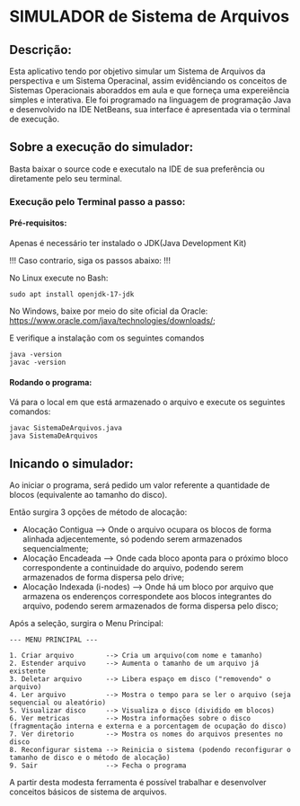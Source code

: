 # SIMULADOR de Sistema de Arquivos

## Descrição:

Esta aplicativo tendo por objetivo simular um Sistema de Arquivos da perspectiva e um Sistema Operacinal,
assim evidênciando os conceitos de Sistemas Operacionais aboraddos em aula e que forneça uma expereiência simples 
e interativa. Ele foi programado na linguagem de programação Java e desenvolvido na IDE NetBeans, sua interface é apresentada
via o terminal de execução.

## Sobre a execução do simulador:

Basta baixar o source code e executalo na IDE de sua preferência ou diretamente pelo seu terminal.

### Execução pelo Terminal passo a passo:

#### Pré-requisitos:

  Apenas é necessário ter instalado o JDK(Java Development Kit)
  
  !!! Caso contrario, siga os passos abaixo: !!!
  
  No Linux execute no Bash:
  
    sudo apt install openjdk-17-jdk
                                              
  No Windows, baixe por meio do site oficial da Oracle: https://www.oracle.com/java/technologies/downloads/;

  E verifique a instalação com os seguintes comandos
                
    java -version
    javac -version

#### Rodando o programa:

  Vá para o local em que está armazenado o arquivo e execute os seguintes comandos:
  
    javac SistemaDeArquivos.java
    java SistemaDeArquivos

## Inicando o simulador:

Ao iniciar o programa, será pedido um valor referente a quantidade de blocos (equivalente ao tamanho do disco).

Então surgira 3 opções de método de alocação:

* Alocação Contigua           --> Onde o arquivo ocupara os blocos de forma alinhada adjecentemente, só podendo serem armazenados sequencialmente;
* Alocação Encadeada          --> Onde cada bloco aponta para o próximo bloco correspondente a continuidade do arquivo, podendo serem armazenados de forma dispersa pelo drive;
* Alocação Indexada (i-nodes) --> Onde há um bloco por arquivo que armazena os enderenços correspondete aos blocos integrantes do arquivo, podendo serem armazenados de forma dispersa pelo disco;

Após a seleção, surgira o Menu Principal:

    --- MENU PRINCIPAL ---

    1. Criar arquivo        --> Cria um arquivo(com nome e tamanho) 
    2. Estender arquivo     --> Aumenta o tamanho de um arquivo já existente
    3. Deletar arquivo      --> Libera espaço em disco ("removendo" o arquivo)
    4. Ler arquivo          --> Mostra o tempo para se ler o arquivo (seja sequencial ou aleatório)
    5. Visualizar disco     --> Visualiza o disco (dividido em blocos)
    6. Ver metricas         --> Mostra informações sobre o disco (fragmentação interna e externa e a porcentagem de ocupação do disco)
    7. Ver diretorio        --> Mostra os nomes do arquivos presentes no disco
    8. Reconfigurar sistema --> Reinicia o sistema (podendo reconfigurar o tamanho de disco e o método de alocação)
    9. Sair                 --> Fecha o programa

A partir desta modesta ferramenta é possível trabalhar e desenvolver conceitos básicos de sistema de arquivos. 
